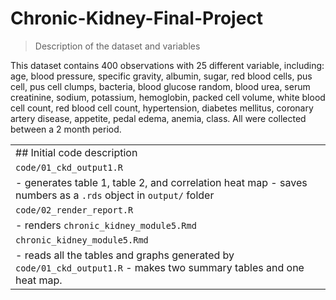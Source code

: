 # Chronic-Kidney-Final-Project

> Description of the dataset and variables

This dataset contains 400 observations with 25 different variable, including: age, blood pressure, specific gravity, albumin, sugar, red blood cells, pus cell, pus cell clumps, bacteria, blood glucose random, blood urea, serum creatinine, sodium, potassium, hemoglobin, packed cell volume, white blood cell count, red blood cell count, hypertension, diabetes mellitus, coronary artery disease, appetite, pedal edema, anemia, class. All were collected between a 2 month period.

|                                                                                                                      |
|:-----------------------------------------------------------------------|
| \## Initial code description                                                                                         |
| `code/01_ckd_output1.R`                                                                                              |
| \- generates table 1, table 2, and correlation heat map - saves numbers as a `.rds` object in `output/` folder       |
| `code/02_render_report.R`                                                                                            |
| \- renders `chronic_kidney_module5.Rmd`                                                                              |
| `chronic_kidney_module5.Rmd`                                                                                         |
| \- reads all the tables and graphs generated by `code/01_ckd_output1.R` - makes two summary tables and one heat map. |
